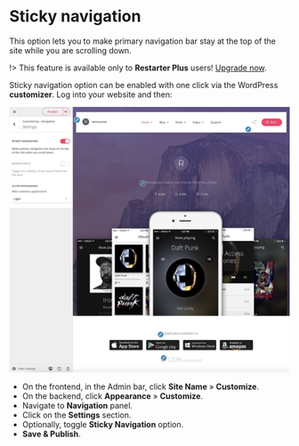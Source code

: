 
# Sticky navigation

This option lets you to make primary navigation bar stay at the top of the site while you are scrolling down.

!> This feature is available only to **Restarter Plus** users! [Upgrade now](https://www.mypreview.one).

Sticky navigation option can be enabled with one click via the WordPress **customizer**. Log into your website and then:

![Sticky navigation](img/sticky-navigation.jpg)

* On the frontend, in the Admin bar, click **Site Name** » **Customize**.
* On the backend, click **Appearance** » **Customize**.
* Navigate to **Navigation** panel.
* Click on the **Settings** section.
* Optionally, toggle **Sticky Navigation** option.
* **Save & Publish**.
